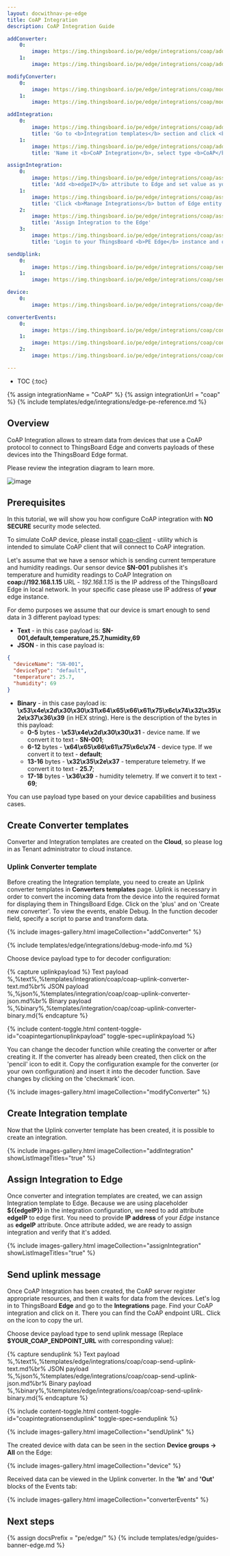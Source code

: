 ```yaml
---
layout: docwithnav-pe-edge
title: CoAP Integration
description: CoAP Integration Guide

addConverter:
    0:
        image: https://img.thingsboard.io/pe/edge/integrations/coap/add-converter-step-1.png
    1:
        image: https://img.thingsboard.io/pe/edge/integrations/coap/add-converter-step-2.png

modifyConverter:
    0:
        image: https://img.thingsboard.io/pe/edge/integrations/coap/modify-converter-step-1.png
    1:
        image: https://img.thingsboard.io/pe/edge/integrations/coap/modify-converter-step-2.png

addIntegration:
    0:
        image: https://img.thingsboard.io/pe/edge/integrations/coap/add-integration-template-step-1.png
        title: 'Go to <b>Integration templates</b> section and click <b>Add new integration</b> button.'
    1:
        image: https://img.thingsboard.io/pe/edge/integrations/coap/add-integration-template-step-2.png
        title: 'Name it <b>CoAP Integration</b>, select type <b>CoAP</b>, turn the Debug mode on and from drop-down menus add recently created Uplink converter. Set Base URL as <b>${{edgeIP}}</b>. Please note down <b>CoAP endpoint URL</b> value - we will use it later in <b>coap-client</b> for testing CoAP Integration.'

assignIntegration:
    0:
        image: https://img.thingsboard.io/pe/edge/integrations/coap/assign-integration-step-1.png
        title: 'Add <b>edgeIP</b> attribute to Edge and set value as your Edge IP <b>192.168.1.15</b>. Please use <b>YOUR</b> IP address of your Edge instance!'
    1:
        image: https://img.thingsboard.io/pe/edge/integrations/coap/assign-integration-step-2.png
        title: 'Click <b>Manage Integrations</b> button of Edge entity'
    2:
        image: https://img.thingsboard.io/pe/edge/integrations/coap/assign-integration-step-3.png
        title: 'Assign Integration to the Edge'
    3:
        image: https://img.thingsboard.io/pe/edge/integrations/coap/assign-integration-step-4.png
        title: 'Login to your ThingsBoard <b>PE Edge</b> instance and open Integrations page - placeholder is going to be replaced by attribute value'

sendUplink:
    0:
        image: https://img.thingsboard.io/pe/edge/integrations/coap/send-uplink-step-1.png
    1:
        image: https://img.thingsboard.io/pe/edge/integrations/coap/send-uplink-step-2.png

device:
    0:
        image: https://img.thingsboard.io/pe/edge/integrations/coap/device.png

converterEvents:
    0:
        image: https://img.thingsboard.io/pe/edge/integrations/coap/converter-events-step-1.png
    1:
        image: https://img.thingsboard.io/pe/edge/integrations/coap/converter-events-step-2.png
    2:
        image: https://img.thingsboard.io/pe/edge/integrations/coap/converter-events-step-3.png

---
```


* TOC
{:toc}

{% assign integrationName = "CoAP" %}
{% assign integrationUrl = "coap" %}
{% include templates/edge/integrations/edge-pe-reference.md %}

## Overview

CoAP Integration allows to stream data from devices that use a CoAP protocol to connect to ThingsBoard Edge and converts payloads of these devices into the ThingsBoard Edge format.

Please review the integration diagram to learn more.

![image](https://img.thingsboard.io/user-guide/integrations/coap-integration.svg)

## Prerequisites

In this tutorial, we will show you how configure CoAP integration with **NO SECURE** security mode selected. 

To simulate CoAP device, please install [coap-client](http://manpages.ubuntu.com/manpages/focal/man5/coap-client.5.html) - utility which is intended to simulate CoAP client that will connect to CoAP integration.

Let's assume that we have a sensor which is sending current temperature and humidity readings.
Our sensor device **SN-001** publishes it's temperature and humidity readings to CoAP Integration on **coap://192.168.1.15** URL - *192.168.1.15* is the IP address of the ThingsBoard Edge in local network. In your specific case please use IP address of **your** edge instance.

For demo purposes we assume that our device is smart enough to send data in 3 different payload types:
- **Text** - in this case payload is: **SN-001,default,temperature,25.7,humidity,69**
- **JSON** - in this case payload is:

```json
{
  "deviceName": "SN-001",
  "deviceType": "default",
  "temperature": 25.7,
  "humidity": 69
}
```

- **Binary** - in this case payload is: **\x53\x4e\x2d\x30\x30\x31\x64\x65\x66\x61\x75\x6c\x74\x32\x35\x2e\x37\x36\x39** (in HEX string).
  Here is the description of the bytes in this payload:
    - **0-5** bytes - **\x53\x4e\x2d\x30\x30\x31** - device name. If we convert it to text - **SN-001**;
    - **6-12** bytes - **\x64\x65\x66\x61\x75\x6c\x74** - device type. If we convert it to text - **default**;
    - **13-16** bytes - **\x32\x35\x2e\x37** - temperature telemetry. If we convert it to text - **25.7**;
    - **17-18** bytes - **\x36\x39** - humidity telemetry. If we convert it to text - **69**;

You can use payload type based on your device capabilities and business cases.

## Create Converter templates

Converter and Integration templates are created on the **Cloud**, so please log in as Tenant administrator to cloud instance.

### Uplink Converter template

Before creating the Integration template, you need to create an Uplink converter templates in **Converters templates** page.
Uplink is necessary in order to convert the incoming data from the device into the required format for displaying them in ThingsBoard Edge.
Click on the 'plus' and on 'Create new converter'. To view the events, enable Debug.
In the function decoder field, specify a script to parse and transform data.

{% include images-gallery.html imageCollection="addConverter" %}

{% include templates/edge/integrations/debug-mode-info.md %}

Choose device payload type to for decoder configuration:

{% capture uplinkpayload %}
Text payload<br/>%,%text%,%templates/integration/coap/coap-uplink-converter-text.md%br%
JSON payload<br/>%,%json%,%templates/integration/coap/coap-uplink-converter-json.md%br%
Binary payload<br/>%,%binary%,%templates/integration/coap/coap-uplink-converter-binary.md{% endcapture %}

{% include content-toggle.html content-toggle-id="coapintegartionuplinkpayload" toggle-spec=uplinkpayload %}

You can change the decoder function while creating the converter or after creating it.
If the converter has already been created, then click on the 'pencil' icon to edit it.
Copy the configuration example for the converter (or your own configuration) and insert it into the decoder function.
Save changes by clicking on the 'checkmark' icon.

{% include images-gallery.html imageCollection="modifyConverter" %}

## Create Integration template

Now that the Uplink converter template has been created, it is possible to create an integration.

{% include images-gallery.html imageCollection="addIntegration" showListImageTitles="true" %}

## Assign Integration to Edge

Once converter and integration templates are created, we can assign Integration template to Edge.
Because we are using placeholder **$\{\{edgeIP\}\}** in the integration configuration, we need to add attribute **edgeIP** to edge first.
You need to provide **IP address** of your *Edge* instance as **edgeIP** attribute.
Once attribute added, we are ready to assign integration and verify that it's added.

{% include images-gallery.html imageCollection="assignIntegration" showListImageTitles="true" %}

## Send uplink message

Once CoAP Integration has been created, the CoAP server register appropriate resources, and then it waits for data from the devices.
Let's log in to ThingsBoard **Edge** and go to the **Integrations** page. Find your CoAP integration and click on it. There you can find the CoAP endpoint URL. Click on the icon to copy the url.

Choose device payload type to send uplink message (Replace **$YOUR_COAP_ENDPOINT_URL** with corresponding value):

{% capture senduplink %}
Text payload<br/>%,%text%,%templates/edge/integrations/coap/coap-send-uplink-text.md%br%
JSON payload<br/>%,%json%,%templates/edge/integrations/coap/coap-send-uplink-json.md%br%
Binary payload<br/>%,%binary%,%templates/edge/integrations/coap/coap-send-uplink-binary.md{% endcapture %}

{% include content-toggle.html content-toggle-id="coapintegrationsenduplink" toggle-spec=senduplink %}

{% include images-gallery.html imageCollection="sendUplink" %}

The created device with data can be seen in the section **Device groups -> All** on the Edge:

{% include images-gallery.html imageCollection="device" %}

Received data can be viewed in the Uplink converter. In the **'In'** and **'Out'** blocks of the Events tab:

{% include images-gallery.html imageCollection="converterEvents" %}

## Next steps

{% assign docsPrefix = "pe/edge/" %}
{% include templates/edge/guides-banner-edge.md %}